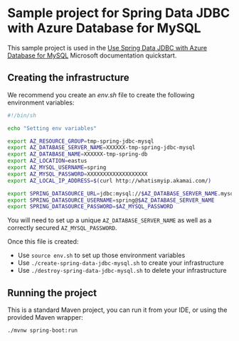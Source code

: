 # Sample project for Spring Data JDBC with Azure Database for MySQL

This sample project is used in the [Use Spring Data JDBC with Azure Database for MySQL](https://docs.microsoft.com/azure/developer/java/spring-framework/configure-spring-data-jdbc-with-azure-mysql/?WT.mc_id=github-microsoftsamples-judubois) Microsoft documentation quickstart.

## Creating the infrastructure

We recommend you create an *env.sh* file to create the following environment variables:

```bash
#!/bin/sh

echo "Setting env variables"

export AZ_RESOURCE_GROUP=tmp-spring-jdbc-mysql
export AZ_DATABASE_SERVER_NAME=XXXXXX-tmp-spring-jdbc-mysql
export AZ_DATABASE_NAME=XXXXXX-tmp-spring-db
export AZ_LOCATION=eastus
export AZ_MYSQL_USERNAME=spring
export AZ_MYSQL_PASSWORD=XXXXXXXXXXXXXXXXXXX
export AZ_LOCAL_IP_ADDRESS=$(curl http://whatismyip.akamai.com/)

export SPRING_DATASOURCE_URL=jdbc:mysql://$AZ_DATABASE_SERVER_NAME.mysql.database.azure.com:3306/$AZ_DATABASE_NAME?serverTimezone=UTC
export SPRING_DATASOURCE_USERNAME=spring@$AZ_DATABASE_SERVER_NAME
export SPRING_DATASOURCE_PASSWORD=$AZ_MYSQL_PASSWORD
```

You will need to set up a unique `AZ_DATABASE_SERVER_NAME` as well as a correctly secured `AZ_MYSQL_PASSWORD`.

Once this file is created:

- Use `source env.sh` to set up those environment variables
- Use `./create-spring-data-jdbc-mysql.sh` to create your infrastructure
- Use `./destroy-spring-data-jdbc-mysql.sh` to delete your infrastructure

## Running the project

This is a standard Maven project, you can run it from your IDE, or using the provided Maven wrapper:

```bash
./mvnw spring-boot:run
```
